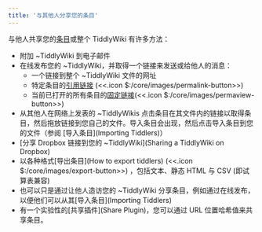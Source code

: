 ```yaml
---
title: '与其他人分享您的条目'
---
```


与他人共享您的[条目](Tiddlers)或整个 TiddlyWiki 有许多方法：

* 附加 ~TiddlyWiki 到电子邮件
* 在线发布您的 ~TiddlyWiki，并取得一个链接来发送或给他人的消息：
    * 一个链接到整个 ~TiddlyWiki 文件的网址
    * 特定条目的[引用链接](PermaLinks) (<<.icon $:/core/images/permalink-button>>)
    * 当前已打开的所有条目的[固定链接](PermaView)(<<.icon $:/core/images/permaview-button>>)
* 从其他人在网络上发表的 ~TiddlyWikis 点击条目在其文件内的链接以取得条目，然后拖放链接到您自己的文件。导入条目会出现，然后点击导入条目到您的文件（参阅 [导入条目](Importing Tiddlers)）
* [分享 Dropbox 链接到您的 ~TiddlyWiki](Sharing a TiddlyWiki on Dropbox)
* 以各种格式[导出条目](How to export tiddlers) (<<.icon $:/core/images/export-button>>) ，包括文本、静态 HTML 与 CSV (即试算表兼容)
* 也可以只是通过让他人造访您的 ~TiddlyWiki 分享条目，例如通过在线发布，以便他们可以从其[导入条目](Importing Tiddlers)
* 有一个实验性的[共享插件](Share Plugin)，您可以通过 URL 位置哈希值来共享条目。